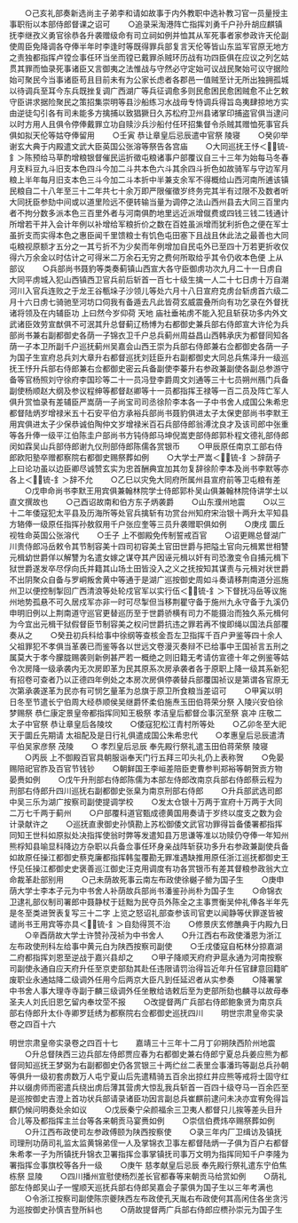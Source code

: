 <!-- { "loadSidebar": true } -->
　　○己亥礼部奏新选尚主子弟李和请如故事于内外教职中选补教习官一员量授主事职衔以本部侍郎督课之诏可
　　○追录采淘港阵亡指挥刘勇千户孙升胡应麒镇抚李继孜义勇官徐恭各升袭赠级命有司立祠如例并恤其从军死事者家参政许天伦副使周臣免降调各夺俸半年时李逢时等既得罪兵部复言天伦等皆山东监军官原无地方之责独都指挥卢镗佥事任环当坐而镗已戴罪杀贼环历战有功四臣俱在应议之列乞姑贯其罪而恤录死事诸臣又言御夷之法惟战与守然必守定始可议战民聚始可议守据险始可聚民今当事诸臣苟且目前未有为公家长虑者各郡邑一值贼至计无所出独拥孤城以待调兵至耳今东兵既挫复调广西湖广等兵征调愈多则民愈困民愈困贼愈不止乞敕守臣讲求据险聚民之策招集崇明等县沙船练习水战毋专恃调兵得旨岛夷肆掠地方实由逆徒勾引各有司未能多方擒捕以致猖獗日久苏松府卫州县诸掌印捕盗官俱当逮问以时方用人且俱令停俸戴罪立功自赎沙兵沙船付任环招集督令杀贼其赠恤死事官兵俱如拟天伦等姑夺俸留用
　　○壬寅  恭让章皇后忌辰遣中官祭  陵寝
　　○癸卯举谢玄大典于内殿遣文武大臣英国公张溶等祭告各宫庙
　　○大同巡抚王忬＜锍-釒＞陈预给马草酌增粮银督催民运折徵屯粮诸事户部覆议自三十三年为始每马冬春月支料豆九斗旧支本色四斗今加二斗共本色六斗其余四斗折色如故骑军与守边军月粮上半年每月旧支本色三斗今加二斗本折中半兼支余军不得概给山西河南所逋该镇民粮自二十八年至三十二年共七十余万即严限催徵岁终务完其半有过限不及数者听大同抚臣参劾中间或以道里险远不便转输当量为调停之法山西州县去大同三百里内者不拘分数多派本色三百里外者与河南俱酌地里远近派增僦费或四钱三钱二钱通计所增若干并入会计年例以补增给军粮折价之数在百姓虽派增而犹利折色之便在军士虽折支而实得本色之惠臣闻千里馈粮士有饥色屯田塞下且战且休此法之最善也大同屯粮视原额才五分之一其亏折不为少矣而年例增加自民屯外已至四十万若更折收仅得六万余金以时估计之可得米二万余石无穷之费何所取给乎其令仍收本色便  上从部议
　　○兵部尚书聂豹等类奏蓟镇山西宣大各守臣御虏功次九月二十一日虏自大同平虏城入犯山西镇西卫官兵前后斩首一百七十级生擒一人二十七日虏十万自潮河川入官兵连败之于龙王谷甎垛子沙领儿等处六月十八日宣府克虏台斩虏首六级二月十六日虏七骑驰至河坊口伺我有备遁去凡此皆荷玄威震叠所向有功乞录在外督抚诸将领及在内辅臣功  上曰然今岁仰荷  天地  庙社垂祐虏不能入犯且斩获功多内外文武诸臣效劳宣猷俱不可泯其升总督蓟辽杨博为右都御史兼兵部右侍郎宣大许伦为兵部尚书兼右副都御史各荫一子锦衣卫千户总兵蓟州周益昌山西韩承庆为都督同知各荫一子本卫所副千户巡抚蓟州吴嘉会山西王崇为兵部右侍郎兼右佥都御史各荫一子为国子生宣府总兵刘大章升右都督巡抚刘廷臣升右副都御史大同总兵焦泽升一级巡抚王忬升兵部右侍郎兼右佥都御史密云兵备副使李蓁升右参政兼副使各副总参游守备等官杨照刘守徐府李国珍等二十一员冯登李爵周文刘通等三十七员朔州鴈门兵备副使杨顺赵大纲及参议程绅等都督赵卿等十一员都指挥王禄等一百二员及阵亡军人俱升赏恤录有差辅臣严嵩荫一子尚宝司司丞徐阶李本各一子中书舍人成国公朱希忠都督陆炳岁增禄米五十石安平伯方承裕兵部尚书聂豹俱进太子太保吏部尚书李默王用宾俱进太子少保恭诚伯陶仲文岁增禄米百石兵部侍郎翁溥沈良才及该司郎中张重等各升俸一级平江伯陈圭户部尚书方钝侍郎马坤倪嵩吏部侍郎郭朴程文德礼部侍郎闵如霖吴山兵部侍郎谢九仪刑部侍郎陈儒各赏银币
　　○甲辰原任南京工部右侍郎欧阳塾卒赠都察院右都御史赐祭葬如例
　　○大学士严嵩＜锍-釒＞辞荫子  上曰论功虽以边臣卿尽诚赞玄实为忠首酬典宜加其勿复辞徐阶李本及尚书李默等亦各上＜锍-釒＞辞不允
　　○乙巳以灾免大同府所属州县宣府前等卫屯粮有差
　　○戊申命尚书李默王用宾俱兼翰林院学士侍郎郭朴吴山俱兼翰林院侍讲学士以直文撰故也
　　○己酉诏故南和伯方东子炳袭爵
　　○山东濮州地震
　　○以三十二年倭寇犯太平县及历海所等处官兵擒斩有功赏台州知府宋治银十两升太平知县方辂俸一级原任指挥孙敖叙用千户张应奎等三员升袭赠职俱如例
　　○庚戌  圜丘视牲命英国公张溶代
　　○壬子  上不御殿免传制誓戒百官
　　○诏更赐总督湖广川贵侍郎冯岳敕令其节制容美十四司初容美土官田世爵与把隘土官向元楫累世相讐元楫幼世爵佯以解讐为名遣女嫁之谋夺其产因诬元楫以奸有司恐激变令自捕元楫下狱世爵遂发卒尽俘向氏并籍其山场土田皆没入之义之抚按知其谋责与元楫对状世爵不出阴聚众自备与罗峒叛舍黄中等通于是湖广巡按御史周如斗奏请移荆南道分巡施州卫以便控制掣回广西清浪等处轮戍官军以实行伍＜锍-釒＞下督抚冯岳等议施州地势孤悬不可久居戍军亦非一时可尽掣但当移荆瞿守备于施州九永守备于九溪仍申明旧例以上荆南道守巡官更替巡历至于世爵骄横有司力不能摄治而独久系元楫何为今宜出元楫干狱假督臣节制容美之权问世爵抗违之罪若再不悛即绳以国法兵部覆奏从之
　　○癸丑初兵科给事中徐纲等查核金吾左卫指挥千百户尹鉴等四十余人父祖罪犯不孝俱当革袭已而鉴等各以世远文卷漫灭奏辩不已给事中王国祯言五刑之属莫大于孝今朦胧赐袭则新例甚严若一概绝之则旧籍无考请仿宣德十年之例鉴等姑令次房降一级承袭内无次房即革为民其原系次房承袭者各于原职上降一级其系新犯有招卷可查者乃以正德四年例处之本房次房俱停袭替兵部覆国祯议是第谓各官原无次第承袭遂革为民亦有可悯乞量革为总旗于原卫所食粮当差诏可
　　○甲寅以明日冬至节遣长宁伯周大经恭顺侯吴继爵怀柔伯施焘玉田伯蒋荣分祭  入陵兴安伯徐梦赐祭  恭仁康定景皇帝都指挥同知王极祭  孝洁皇后都督佥事沉至祭  哀冲  庄敬二太子中官祭  恭让章皇后各陵坟
　　○倭寇犯松江青村所等处
　　○乙卯冬至大祀  天于圜丘先期请  太祖配及是日行礼俱遣成国公朱希忠代
　　○孝惠皇后忌辰遣清平伯吴家彦祭  茂陵
　　○  孝烈皇后忌辰  奉先殿行祭礼遣玉田伯蒋荣祭  陵寝
　　○丙辰  上不御殿百官具朝服诣奉天门行五拜三叩头礼仍上表称贺
　　○免晏赐陪祀官胙及百官节钱钞
　　○朝鲜国王李峘差陪臣吏曹参判郑裕等朝贺贡方物晏赉如例
　　○戊午升刑部右侍郎陈儒为本部左侍郎改南京兵部右侍郎蔡云程为刑部右侍郎升四川巡抚右副都御史张臬为南京刑部右侍郎
　　○升兵部武选司郎中吴三乐为湖广按察司副使提调学校
　　○发太仓银十万两于宣府十万两于大同二万七千两于蓟州
　　○户部覆科道官甄成德黄国用奏请于岁终以度支之数为会计录献许之
　　○巡抚直隶御史孙慎勘上苏松御倭文武官功罪得旨备倭署都指挥同知王世科如原拟处决指挥使翁时弊等发遣知县万思谦等准以功赎仍夺俸一年知州熊桴知县喻显科降边方杂职以兵备佥事任环身亲战阵斩获功多升右参政兼副使兵备如故原任操江都御史蔡克廉都指挥韩玺覆勘无罪准遇缺推用原任浙江巡抚都御史王忬见任操江都御史史褒善巡江御史汪克用调度有功各赏银币有差其督粮参政翁大立命裁革赴部别用
　　○己未荫故死事云南左布政使徐樾子罃为国子生
　　○庚申荫大学士李本子元为中书舍人补荫故兵部尚书潘鉴孙尚朴为国子生
　　○命锦衣卫逮礼部仪制司署郎中聂静杖于廷黜为民夺员外陈全之主事贾衡吴仲礼俸各半年先是冬至类进贺表复写三十二字  上览之怒诏礼部查参该司官吏以闻静等伏罪遂皆被谴尚书王用宾等亦具＜锍-釒＞自劾得贳不治
　　○修景庆玄修醮典于内殿九日
　　○辛酉荫故大学士许赞孙茂祯为中书舍人
　　○升江西右布政使潘恩为浙江左布政使刑科左给事中黄元白为陕西按察司副使
　　○壬戌倭寇自柘林分掠嘉湖二府都指挥刘恩至逆战于嘉兴县却之
　　○甲子降顺天府府尹扈永通为河南按察司副使永通自应天府升任至京吏部劾其赴任违限请罚治得旨近年升任官肆意回籍旷废职业永通姑降二级调外任用今后两京大臣凡到任延迟者从实参奏
　　○降署掌中书舍人事大理寺寺副于麟三级调外任坐散给诰敕后至为吏部所劾也麟寻以故母奉圣夫人刘氏旧恩乞留内奉坟茔不报
　　○改提督两广兵部右侍郎鲍象贤为南京兵部右侍郎升太仆寺卿罗廷绣为都察院右佥都御史巡抚四川
　　明世宗肃皇帝实录卷之四百十六


明世宗肃皇帝实录卷之四百十七
　　嘉靖三十三年十二月丁卯朔陕西阶州地震
　　○升总督陕西三边兵部左侍郎贾应春为右都御史兼右侍郎宁夏总兵姜应熊为都督同知巡抚王梦弼为右副都御史仍各赏银三十两纻丝二表里佥事潘玙等副总兵孙朝等俱升一级初套虏数万人屯宁夏山后先遣精骑五百余出掠红井应熊等戒将士固守红井以缀虏师而密遣兵绕出虏后薄其营虏大惊乱我兵斩首一百四十级夺马一百余匹至是巡按御史吉澄上首功状兵部请录诸臣功因言副总兵崔麒前逮问未决亦宜宥免得旨麒仍候问明奏处余如议
　　○戊辰秦宁朵颜福余三卫夷人都督只儿挨等差头目升合儿等及都指挥主兰台等各来朝贡马宴赉如例
　　○崇信伯费炜卒赐祭葬如例
　　○升江西布政使司左参政傅颐为陕西按察使
　　○录三年内厂卫缉访及镇抚司理刑功荫司礼监太监黄锦弟侄一人及掌锦衣卫事左都督陆炳一子俱为百户右都督朱希孝一子为所镇抚升锦衣卫署指挥佥事掌镇抚司事万文明为指挥同知千户李隆为署指挥佥事旗校等各升一级
　　○庚午  慈孝献皇后忌辰  奉先殿行祭礼遣东宁伯焦栋祭  显陵
　　○四川播州宣慰使杨烈差长官都春等来朝贡马给赏如例
　　○荫礼部左侍郎吴山子一惺顺天巡抚兵部右侍郎吴嘉会子蒙俱为国子生以三年考满也
　　○令浙江按察司副使陈宗夔陕西左布政使孔天胤右布政使何其高闲住各坐贪污为巡按御史孙慎吉登所紏也
　　○荫故提督两广兵部右侍郎应槚孙崇元为国子生
